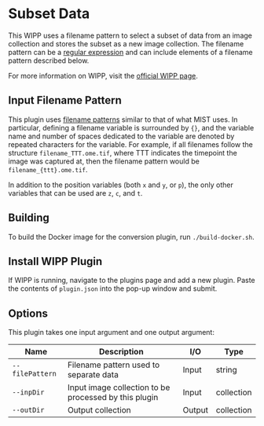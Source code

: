 # Subset Data

This WIPP uses a filename pattern to select a subset of data from an image collection and stores the subset as a new image collection. The filename pattern can be a [regular expression](https://en.wikipedia.org/wiki/Regular_expression) and can include elements of a filename pattern described below.

For more information on WIPP, visit the [official WIPP page](https://isg.nist.gov/deepzoomweb/software/wipp).

## Input Filename Pattern

This plugin uses [filename patterns](https://github.com/USNISTGOV/MIST/wiki/User-Guide#input-parameters) similar to that of what MIST uses. In particular, defining a filename variable is surrounded by `{}`, and the variable name and number of spaces dedicated to the variable are denoted by repeated characters for the variable. For example, if all filenames follow the structure `filename_TTT.ome.tif`, where TTT indicates the timepoint the image was captured at, then the filename pattern would be `filename_{ttt}.ome.tif`.

In addition to the position variables (both `x` and `y`, or `p`), the only other variables that can be used are `z`, `c`, and `t`.

## Building

To build the Docker image for the conversion plugin, run
`./build-docker.sh`.

## Install WIPP Plugin

If WIPP is running, navigate to the plugins page and add a new plugin. Paste the contents of `plugin.json` into the pop-up window and submit.

## Options

This plugin takes one input argument and one output argument:

| Name          | Description             | I/O    | Type   |
|---------------|-------------------------|--------|--------|
| `--filePattern` | Filename pattern used to separate data | Input | string |
| `--inpDir` | Input image collection to be processed by this plugin | Input | collection |
| `--outDir` | Output collection | Output | collection |

